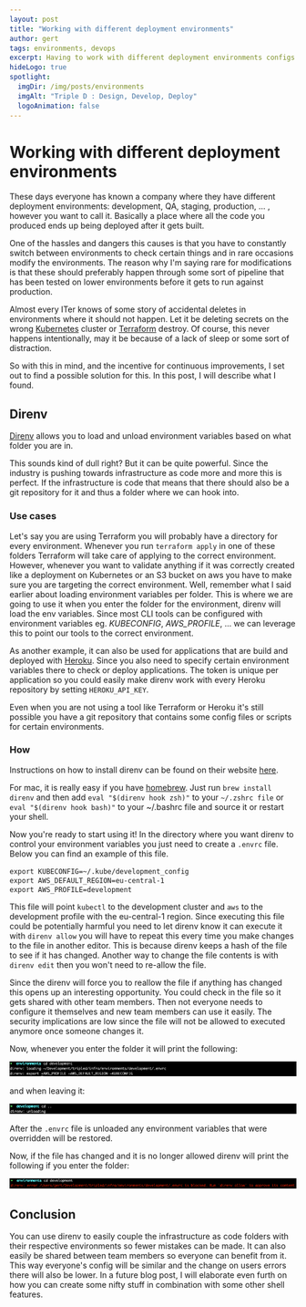 ```yaml
---
layout: post
title: "Working with different deployment environments"
author: gert
tags: environments, devops
excerpt: Having to work with different deployment environments configs on your pc can be a hassle and dangerous. Let's explore an option that will improve your experience with it.
hideLogo: true
spotlight:
  imgDir: /img/posts/environments
  imgAlt: "Triple D : Design, Develop, Deploy"
  logoAnimation: false
---
```

# Working with different deployment environments

These days everyone has known a company where they have different deployment environments: development, QA, staging, production, ... , however you want to call it. Basically a place where all the code you produced ends up being deployed after it gets built.

One of the hassles and dangers this causes is that you have to constantly switch between environments to check certain things and in rare occasions modify the environments. 
The reason why I'm saying rare for modifications is that these should preferably happen through some sort of pipeline that has been tested on lower environments before it gets to run against production.

Almost every ITer knows of some story of accidental deletes in environments where it should not happen. Let it be deleting secrets on the wrong [Kubernetes](https://kubernetes.io/) cluster or [Terraform](https://www.Terraform.io/) destroy. Of course, this never happens intentionally, may it be because of a lack of sleep or some sort of distraction.

So with this in mind, and the incentive for continuous improvements, I set out to find a possible solution for this. In this post, I will describe what I found.

## Direnv

[Direnv](https://direnv.net/) allows you to load and unload environment variables based on what folder you are in. 

This sounds kind of dull right? But it can be quite powerful. Since the industry is pushing towards infrastructure as code more and more this is perfect. If the infrastructure is code that means that there should also be a git repository for it and thus a folder where we can hook into.

### Use cases

Let's say you are using Terraform you will probably have a directory for every environment.
Whenever you run `terraform apply` in one of these folders Terraform will take care of applying to the correct environment.
However, whenever you want to validate anything if it was correctly created like a deployment on Kubernetes or an S3 bucket on aws you have to make sure you are targeting the correct environment. Well, remember what I said earlier about loading environment variables per folder. This is where we are going to use it when you enter the folder for the environment, direnv will load the env variables.
Since most CLI tools can be configured with environment variables eg. *KUBECONFIG*, *AWS_PROFILE*, ... we can leverage this to point our tools to the correct environment.

As another example, it can also be used for applications that are build and deployed with [Heroku](https://www.heroku.com/). Since you also need to specify certain environment variables there to check or deploy applications. The token is unique per application so you could easily make direnv work with every Heroku repository by setting `HEROKU_API_KEY`.

Even when you are not using a tool like Terraform or Heroku it's still possible you have a git repository that contains some config files or scripts for certain environments.

### How

Instructions on how to install direnv can be found on their website [here](https://direnv.net/docs/installation.html).

For mac, it is really easy if you have [homebrew](https://brew.sh/). Just run `brew install direnv` and then add `eval "$(direnv hook zsh)"` to your `~/.zshrc file` or `eval "$(direnv hook bash)"` to your ~/.bashrc file and source it or restart your shell.

Now you're ready to start using it! In the directory where you want direnv to control your environment variables you just need to create a `.envrc` file. Below you can find an example of this file.

```shell
export KUBECONFIG=~/.kube/development_config
export AWS_DEFAULT_REGION=eu-central-1
export AWS_PROFILE=development
```

This file will point `kubectl` to the development cluster and `aws` to the development profile with the eu-central-1 region. Since executing this file could be potentially harmful you need to let direnv know it can execute it with `direnv allow` you will have to repeat this every time you make changes to the file in another editor. This is because direnv keeps a hash of the file to see if it has changed.
Another way to change the file contents is with `direnv edit` then you won't need to re-allow the file.

Since the direnv will force you to reallow the file if anything has changed this opens up an interesting opportunity. You could check in the file so it gets shared with other team members. Then not everyone needs to configure it themselves and new team members can use it easily. The security implications are low since the file will not be allowed to executed anymore once someone changes it.

Now, whenever you enter the folder it will print the following: 

![entering folder](/img/posts/environments/entering.png)

and when leaving it: 

![leaving folder](/img/posts/environments/leaving.png)

After the `.envrc` file is unloaded any environment variables that were overridden will be restored.

Now, if the file has changed and it is no longer allowed direnv will print the following if you enter the folder:

![blocked](/img/posts/environments/blocked.png)

## Conclusion

You can use direnv to easily couple the infrastructure as code folders with their respective environments so fewer mistakes can be made. It can also easily be shared between team members so everyone can benefit from it.
This way everyone's config will be similar and the change on users errors there will also be lower. In a future blog post, I will elaborate even furth on how you can create some nifty stuff in combination with some other shell features.

